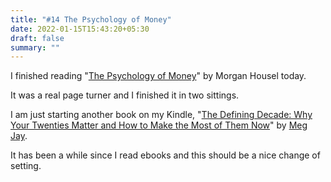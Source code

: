 ```yaml
---
title: "#14 The Psychology of Money"
date: 2022-01-15T15:43:20+05:30
draft: false
summary: ""
---
```


I finished reading "[The Psychology of Money](https://www.goodreads.com/book/show/41881472-the-psychology-of-money)" by Morgan Housel today.

It was a real page turner and I finished it in two sittings.

I am just starting another book on my Kindle, "[The Defining Decade: Why Your Twenties Matter and How to Make the Most of Them Now](https://www.goodreads.com/book/show/40603783-the-defining-decade)" by [Meg Jay](https://www.goodreads.com/author/show/1038942.Meg_Jay).

It has been a while since I read ebooks and this should be a nice change of setting.
